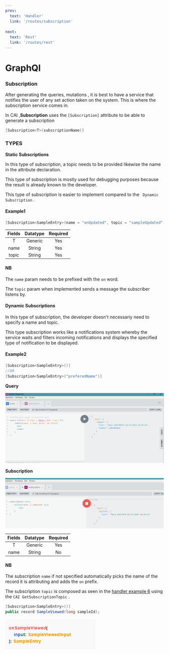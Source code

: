 ```yaml
---
prev:
  text: 'Handler'
  link: '/routes/subscription'

next: 
  text: 'Rest'
  link: '/routes/rest'
---
```


# GraphQl

### Subscription

After generating the queries, mutations , it is best to have a service that notifies the user of any set action taken on the system.
This is where the subscription service comes in.

In CAI ,**Subscription** uses the `[Subscription]` attribute to be able to generate a subscription

```c#
[Subscription<T>(subscriptionName)]

```

### TYPES

**Static Subscriptions**

In this type of subscription, a topic needs to be provided likewise the name in the attribute declaration.

This type of subscription is mostly used for debugging purposes because the result is already known to the developer.

This type of subscription is easier to implement compared to the ``` Dynamic Subscription``` .

#### Example1
```c#
[Subscription<SampleEntry>(name = "onUpdated", topic = "sampleUpdated")]
```
| Fields | Datatype | Required |
| :---: | :---: | :----: |
|T| Generic | Yes |
|name | String |Yes|
|topic| String |Yes|

#### NB 

The ```name``` param needs to be prefixed with the ``` on ``` word.

The ```topic``` param when implemented  sends a message the subscriber listens by. 




#### Dynamic Subscriptions

In this type of subscription, the developer doesn't necessariy need to specify a name and topic.

This type subscription works like a notifications system whereby the service waits and filters incoming notifications and displays the specified type of notification to be displayed.

#### Example2

```c#
[Subscription<SampleEntry>()]
//OR
[Subscription<SampleEntry>("preferedName")]
```
<p> 
<b>Query</b> 

<img src="../pics/queryexp.png" alt="query example"></p>
<p>
<b>Subscription</b>

<img src="../pics/dsubres.png" alt="Dynamic Subscription Result"></p>

| Fields | Datatype | Required |
| :---: | :---: | :----: |
|T| Generic | Yes |
|name | String |No|

#### NB 
The subscription ```name``` if not specified automatically picks the name of the record it is attributing and adds the ``on`` prefix.

The subscription ```topic``` is composed as seen in the [handler example 6](../routes/handler.md) using the ```CAI GetSubscriptionTopic``` .

```c#
[Subscription<SampleEntry>()]
public record SampleViewed(long sampleId);
```
<p>
<img src="../pics/onsampleviewed.png">
</p>

